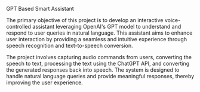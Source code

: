 GPT Based Smart Assistant   

The primary objective of this project is to develop an interactive voice-controlled assistant leveraging OpenAI's GPT model to understand and respond to user queries in natural language. 
This assistant aims to enhance user interaction by providing a seamless and intuitive experience through speech recognition and text-to-speech conversion.

The project involves capturing audio commands from users, converting the speech to text, processing the text using the ChatGPT API, and converting the generated responses back into speech. 
The system is designed to handle natural language queries and provide meaningful responses, thereby improving the user experience.
